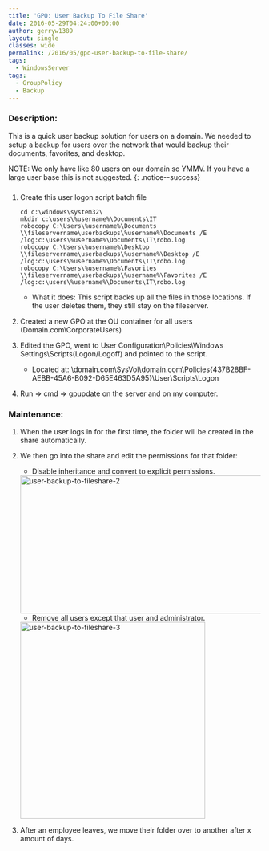 ```yaml
---
title: 'GPO: User Backup To File Share'
date: 2016-05-29T04:24:00+00:00
author: gerryw1389
layout: single
classes: wide
permalink: /2016/05/gpo-user-backup-to-file-share/
tags:
  - WindowsServer
tags:
  - GroupPolicy
  - Backup
---
```

<!--more-->

### Description:

This is a quick user backup solution for users on a domain. We needed to setup a backup for users over the network that would backup their documents, favorites, and desktop.

NOTE: We only have like 80 users on our domain so YMMV. If you have a large user base this is not suggested.
{: .notice--success}

### 

1. Create this user logon script batch file

   ```escape
   cd c:\windows\system32\  
   mkdir c:\users\%username%\Documents\IT  
   robocopy C:\Users\%username%\Documents \\fileservername\userbackups\%username%\Documents /E /log:c:\users\%username%\Documents\IT\robo.log  
   robocopy C:\Users\%username%\Desktop \\fileservername\userbackups\%username%\Desktop /E /log:c:\users\%username%\Documents\IT\robo.log  
   robocopy C:\Users\%username%\Favorites \\fileservername\userbackups\%username%\Favorites /E /log:c:\users\%username%\Documents\IT\robo.log
   ```

   - What it does: This script backs up all the files in those locations. If the user deletes them, they still stay on the fileserver.

2. Created a new GPO at the OU container for all users (Domain.com\CorporateUsers)

3. Edited the GPO, went to User Configuration\Policies\Windows Settings\Scripts(Logon/Logoff) and pointed to the script.

   - Located at: \\domain.com\SysVol\domain.com\Policies\{437B28BF-AEBB-45A6-B092-D65E463D5A95}\User\Scripts\Logon

4. Run => cmd => gpupdate on the server and on my computer.

### Maintenance:

1. When the user logs in for the first time, the folder will be created in the share automatically.

2. We then go into the share and edit the permissions for that folder:

   - Disable inheritance and convert to explicit permissions.

   <img class="alignnone size-full wp-image-718" src="https://automationadmin.com/assets/images/uploads/2016/09/user-backup-to-fileshare-2.png" alt="user-backup-to-fileshare-2" width="540" height="275" srcset="https://automationadmin.com/assets/images/uploads/2016/09/user-backup-to-fileshare-2.png 540w, https://automationadmin.com/assets/images/uploads/2016/09/user-backup-to-fileshare-2-300x153.png 300w" sizes="(max-width: 540px) 100vw, 540px" />

   - Remove all users except that user and administrator.

   <img class="alignnone size-full wp-image-719" src="https://automationadmin.com/assets/images/uploads/2016/09/user-backup-to-fileshare-3.png" alt="user-backup-to-fileshare-3" width="369" height="392" srcset="https://automationadmin.com/assets/images/uploads/2016/09/user-backup-to-fileshare-3.png 369w, https://automationadmin.com/assets/images/uploads/2016/09/user-backup-to-fileshare-3-282x300.png 282w" sizes="(max-width: 369px) 100vw, 369px" />


3. After an employee leaves, we move their folder over to another after x amount of days.